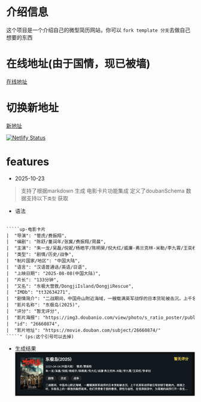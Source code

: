
# 介绍信息
这个项目是一个介绍自己的微型简历网站，你可以 ``fork template 分支``去做自己想要的东西

# 在线地址(由于国情，现已被墙)
[在线地址](https://self-me.vercel.app/#/terminal)
# 切换新地址 
[新地址](https://self-udpn.netlify.app/self/#/index)


[![Netlify Status](https://api.netlify.com/api/v1/badges/2e907027-75e4-4b5a-92e5-9ca2034a7a89/deploy-status)](https://app.netlify.com/projects/self-udpn/deploys)

# features
- 2025-10-23
> 支持了根据markdown 生成 电影卡片功能集成
> 定义了doubanSchema 数据支持以下``类型`` 获取
- 语法
```txt

`````up-电影卡片
|  "导演": "管虎/费振翔",
|  "编剧": "陈舒/董润年/张冀/费振翔/周晨",
|  "主演": "朱一龙/吴磊/倪妮/杨皓宇/陈明昊/倪大红/威廉·弗兰克林-米勒/李九霄/王奕权/李卓钊",
|  "类型": "剧情/历史/战争",
|  "制片国家/地区": "中国大陆",
|  "语言": "汉语普通话/英语/日语",
|  "上映日期": "2025-08-08(中国大陆)",
|  "片长": "133分钟",
|  "又名": "东极大营救/DongjiIsland/DongjiRescue",
|  "IMDb": "tt32634271",
|  "剧情简介": "二战期间，中国舟山附近海域，一艘载满英军战俘的日本货轮被击沉，上千名英军战俘被日军封锁于船舱内。绝境之时，东极岛上的一群渔民毅然前来。他们凭借骨子里的善良、野性与血性，在惊涛骇浪中，为落难的战俘打开一条生路。<br /><br />取材自中国渔民营救英军战俘的真实事件。",
|  "影片名称": "东极岛(2025)",
|  "评分": "暂无评分",
|  "影片海报": "https://img3.doubanio.com/view/photo/s_ratio_poster/public/p2922389852.jpg",
|  "id": "26660874",
|  "影片地址": "https://movie.douban.com/subject/26660874/"
`````" (ps:这个引号可以去掉)

```





- 生成结果
![movieCard.png](pb/movieCard.png)
